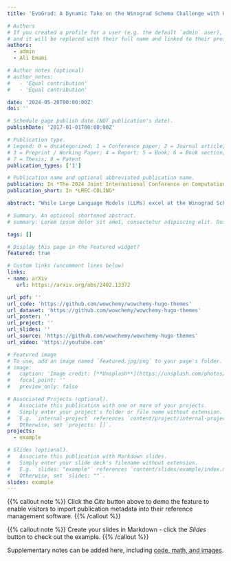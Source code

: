 ```yaml
---
title: 'EvoGrad: A Dynamic Take on the Winograd Schema Challenge with Human Adversaries'

# Authors
# If you created a profile for a user (e.g. the default `admin` user), write the username (folder name) here
# and it will be replaced with their full name and linked to their profile.
authors:
  - admin
  - Ali Emami

# Author notes (optional)
# author_notes:
#   - 'Equal contribution'
#   - 'Equal contribution'

date: '2024-05-20T00:00:00Z'
doi: ''

# Schedule page publish date (NOT publication's date).
publishDate: '2017-01-01T00:00:00Z'

# Publication type.
# Legend: 0 = Uncategorized; 1 = Conference paper; 2 = Journal article;
# 3 = Preprint / Working Paper; 4 = Report; 5 = Book; 6 = Book section;
# 7 = Thesis; 8 = Patent
publication_types: ['1']

# Publication name and optional abbreviated publication name.
publication: In *The 2024 Joint International Conference on Computational Linguistics, Language Resources and Evaluation*
publication_short: In *LREC-COLING*

abstract: "While Large Language Models (LLMs) excel at the Winograd Schema Challenge (WSC), a coreference resolution task testing common-sense reasoning through pronoun disambiguation, they struggle with instances that feature minor alterations or rewording. To address this, we introduce EvoGrad, an open-source platform that harnesses a human-in-the-loop approach to create a dynamic dataset tailored to such altered WSC instances. Leveraging ChatGPT's capabilities, we expand our task instances from 182 to 3,691, setting a new benchmark for diverse common-sense reasoning datasets. Additionally, we introduce the error depth metric, assessing model stability in dynamic tasks. Our results emphasize the challenge posed by EvoGrad: Even the best performing LLM, GPT-3.5, achieves an accuracy of 65.0% with an average error depth of 7.2, a stark contrast to human performance of 92.8% accuracy without perturbation errors. This highlights ongoing model limitations and the value of dynamic datasets in uncovering them."

# Summary. An optional shortened abstract.
# summary: Lorem ipsum dolor sit amet, consectetur adipiscing elit. Duis posuere tellus ac convallis placerat. Proin tincidunt magna sed ex sollicitudin condimentum.

tags: []

# Display this page in the Featured widget?
featured: true

# Custom links (uncomment lines below)
links:
- name: arXiv
   url: https://arxiv.org/abs/2402.13372

url_pdf: ''
url_code: 'https://github.com/wowchemy/wowchemy-hugo-themes'
url_dataset: 'https://github.com/wowchemy/wowchemy-hugo-themes'
url_poster: ''
url_project: ''
url_slides: ''
url_source: 'https://github.com/wowchemy/wowchemy-hugo-themes'
url_video: 'https://youtube.com'

# Featured image
# To use, add an image named `featured.jpg/png` to your page's folder.
# image:
#   caption: 'Image credit: [**Unsplash**](https://unsplash.com/photos/pLCdAaMFLTE)'
#   focal_point: ''
#   preview_only: false

# Associated Projects (optional).
#   Associate this publication with one or more of your projects.
#   Simply enter your project's folder or file name without extension.
#   E.g. `internal-project` references `content/project/internal-project/index.md`.
#   Otherwise, set `projects: []`.
projects:
  - example

# Slides (optional).
#   Associate this publication with Markdown slides.
#   Simply enter your slide deck's filename without extension.
#   E.g. `slides: "example"` references `content/slides/example/index.md`.
#   Otherwise, set `slides: ""`.
slides: example
---
```


{{% callout note %}}
Click the _Cite_ button above to demo the feature to enable visitors to import publication metadata into their reference management software.
{{% /callout %}}

{{% callout note %}}
Create your slides in Markdown - click the _Slides_ button to check out the example.
{{% /callout %}}

Supplementary notes can be added here, including [code, math, and images](https://wowchemy.com/docs/writing-markdown-latex/).
